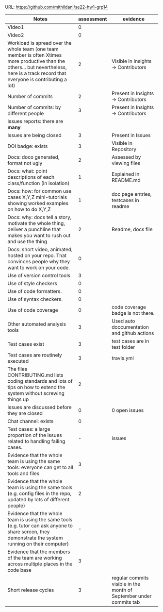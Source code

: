 URL: https://github.com/mithildani/se22-hw1-grp14

|Notes|assessment|evidence|
|-----|---------|----------|
|Video1| 0| |
|Video2| 0| |
|Workload is spread over the whole team (one team member is often Xtimes more productive than the others... but nevertheless, here is a track record that everyone is contributing a lot)| 2 | Visible in Insights -> Contributors|
|Number of commits| 2 | Present in Insights -> Contributors|
|Number of commits: by different people| 3 | Present in Insights -> Contributors|
|Issues reports: there are **many**|
|Issues are being closed| 3 |Present in Issues|
|DOI badge: exists| 3 |Visible in Repository|
|Docs: doco generated, format not ugly | 2 |Assessed by viewing files|
|Docs: what: point descriptions of each class/function (in isolation) | 1 | Explained in README.md|
|Docs: how: for common use cases X,Y,Z mini-tutorials showing worked examples on how to do X,Y,Z| 1 |doc page entries, testcases in readme|
|Docs: why: docs tell a story, motivate the whole thing, deliver a punchline that makes you want to rush out and use the thing| 2 | Readme, docs file|
|Docs: short video, animated, hosted on your repo. That convinces people why they want to work on your code.|  0| |
|Use of version control tools| 3 | |
|Use of style checkers | 0 | |
|Use of code formatters. | 0 ||
|Use of syntax checkers. | 0 ||
|Use of code coverage | 0 | code coverage badge is not there.|
|Other automated analysis tools| 3 |Used auto doccumentation and github actions|
|Test cases exist| 3 |test cases are in test folder|
|Test cases are routinely executed| 3 |travis.yml|
|The files CONTRIBUTING.md lists coding standards and lots of tips on how to extend the system without screwing things up| 2 | |
|Issues are discussed before they are closed| 0 |0 open issues|
|Chat channel: exists| 0 ||
|Test cases: a large proportion of the issues related to handling failing cases.| - |issues|
|Evidence that the whole team is using the same tools: everyone can get to all tools and files| 3 | |
|Evidence that the whole team is using the same tools (e.g. config files in the repo, updated by lots of different people)| 2 | |
|Evidence that the whole team is using the same tools (e.g. tutor can ask anyone to share screen, they demonstrate the system running on their computer)| - | |
|Evidence that the members of the team are working across multiple places in the code base| 3 | |
|Short release cycles | 3 | regular commits visible in the month of September under commits tab